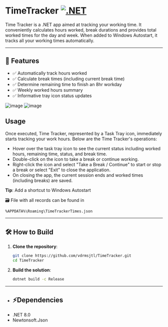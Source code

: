 # TimeTracker  [![.NET](https://github.com/vdrmsjtl/TimeTracker/actions/workflows/dotnet.yml/badge.svg)](https://github.com/vdrmsjtl/TimeTracker/actions/workflows/dotnet.yml)

Time Tracker is a .NET app aimed at tracking your working time. It conveniently calculates hours worked, break durations and provides total worked times for the day and week.
When added to Windows Autostart, it tracks all your working times automatically.

---

## 📌 **Features**
- ✅ Automatically track hours worked
- ✅ Calculate break times (including current break time)
- ✅ Determine remaining time to finish an 8hr workday 
- ✅ Weekly worked hours summary
- ✅ Informative tray icon status updates

![image](https://github.com/user-attachments/assets/9644ff50-5c0a-4e25-a744-a2d01fd34e96)
![image](https://github.com/user-attachments/assets/11c9f90b-7b5b-4179-b3cb-195103596f3b)

## **Usage**

Once executed, Time Tracker, represented by a Task Tray icon, immediately starts tracking your work hours. Below are the Time Tracker's operations:

- Hover over the task tray icon to see the current status including worked hours, remaining time, status, and break time.
- Double-click on the icon to take a break or continue working.
- Right-click the icon and select "Take a Break / Continue" to start or stop a break or select "Exit" to close the application.
- On closing the app, the current session ends and worked times (including breaks) are saved.

**Tip**: Add a shortcut to Windows Autostart

🗃️ File with all records can be found in
   ```sh
  %APPDATA%\Roaming\TimeTrackerTimes.json
   ```

---

## **🛠️ How to Build**
1. **Clone the repository**:
   ```sh
   git clone https://github.com/vdrmsjtl/TimeTracker.git
   cd TimeTracker
   ```
2. **Build the solution**:
   ```sh
   dotnet build -c Release
   ```

---

- ## ⚡Dependencies
- .NET 8.0
- Newtonsoft.Json
